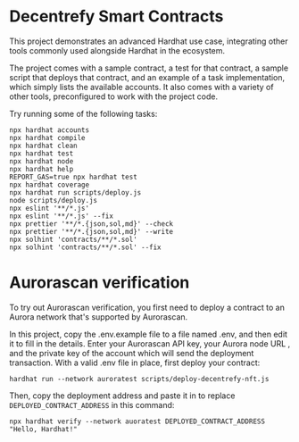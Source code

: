 # Decentrefy Smart Contracts

This project demonstrates an advanced Hardhat use case, integrating other tools commonly used alongside Hardhat in the ecosystem.

The project comes with a sample contract, a test for that contract, a sample script that deploys that contract, and an example of a task implementation, which simply lists the available accounts. It also comes with a variety of other tools, preconfigured to work with the project code.

Try running some of the following tasks:

```shell
npx hardhat accounts
npx hardhat compile
npx hardhat clean
npx hardhat test
npx hardhat node
npx hardhat help
REPORT_GAS=true npx hardhat test
npx hardhat coverage
npx hardhat run scripts/deploy.js
node scripts/deploy.js
npx eslint '**/*.js'
npx eslint '**/*.js' --fix
npx prettier '**/*.{json,sol,md}' --check
npx prettier '**/*.{json,sol,md}' --write
npx solhint 'contracts/**/*.sol'
npx solhint 'contracts/**/*.sol' --fix
```

# Aurorascan verification

To try out Aurorascan verification, you first need to deploy a contract to an Aurora network that's supported by Aurorascan.

In this project, copy the .env.example file to a file named .env, and then edit it to fill in the details. Enter your Aurorascan API key, your Aurora node URL , and the private key of the account which will send the deployment transaction. With a valid .env file in place, first deploy your contract:

```shell
hardhat run --network auroratest scripts/deploy-decentrefy-nft.js
```

Then, copy the deployment address and paste it in to replace `DEPLOYED_CONTRACT_ADDRESS` in this command:

```shell
npx hardhat verify --network auoratest DEPLOYED_CONTRACT_ADDRESS "Hello, Hardhat!"
```
